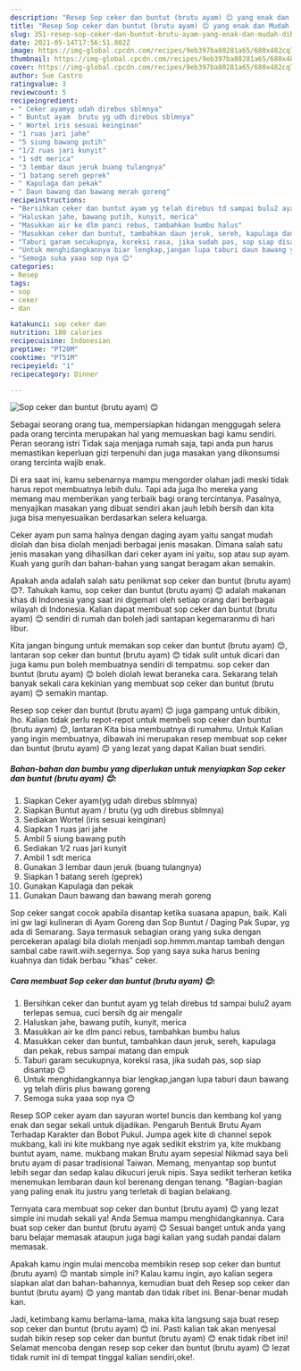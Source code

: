```yaml
---
description: "Resep Sop ceker dan buntut (brutu ayam) 😊 yang enak dan Mudah Dibuat"
title: "Resep Sop ceker dan buntut (brutu ayam) 😊 yang enak dan Mudah Dibuat"
slug: 351-resep-sop-ceker-dan-buntut-brutu-ayam-yang-enak-dan-mudah-dibuat
date: 2021-05-14T17:56:51.802Z
image: https://img-global.cpcdn.com/recipes/9eb397ba80281a65/680x482cq70/sop-ceker-dan-buntut-brutu-ayam-😊-foto-resep-utama.jpg
thumbnail: https://img-global.cpcdn.com/recipes/9eb397ba80281a65/680x482cq70/sop-ceker-dan-buntut-brutu-ayam-😊-foto-resep-utama.jpg
cover: https://img-global.cpcdn.com/recipes/9eb397ba80281a65/680x482cq70/sop-ceker-dan-buntut-brutu-ayam-😊-foto-resep-utama.jpg
author: Sue Castro
ratingvalue: 3
reviewcount: 5
recipeingredient:
- " Ceker ayamyg udah direbus sblmnya"
- " Buntut ayam  brutu yg udh direbus sblmnya"
- " Wortel iris sesuai keinginan"
- "1 ruas jari jahe"
- "5 siung bawang putih"
- "1/2 ruas jari kunyit"
- "1 sdt merica"
- "3 lembar daun jeruk buang tulangnya"
- "1 batang sereh geprek"
- " Kapulaga dan pekak"
- " Daun bawang dan bawang merah goreng"
recipeinstructions:
- "Bersihkan ceker dan buntut ayam yg telah direbus td sampai bulu2 ayam terlepas semua, cuci bersih dg air mengalir"
- "Haluskan jahe, bawang putih, kunyit, merica"
- "Masukkan air ke dlm panci rebus, tambahkan bumbu halus"
- "Masukkan ceker dan buntut, tambahkan daun jeruk, sereh, kapulaga dan pekak, rebus sampai matang dan empuk"
- "Taburi garam secukupnya, koreksi rasa, jika sudah pas, sop siap disantap 😉"
- "Untuk menghidangkannya biar lengkap,jangan lupa taburi daun bawang yg telah diiris plus bawang goreng"
- "Semoga suka yaaa sop nya 😊"
categories:
- Resep
tags:
- sop
- ceker
- dan

katakunci: sop ceker dan 
nutrition: 180 calories
recipecuisine: Indonesian
preptime: "PT20M"
cooktime: "PT51M"
recipeyield: "1"
recipecategory: Dinner

---
```



![Sop ceker dan buntut (brutu ayam) 😊](https://img-global.cpcdn.com/recipes/9eb397ba80281a65/680x482cq70/sop-ceker-dan-buntut-brutu-ayam-😊-foto-resep-utama.jpg)

Sebagai seorang orang tua, mempersiapkan hidangan menggugah selera pada orang tercinta merupakan hal yang memuaskan bagi kamu sendiri. Peran seorang istri Tidak saja menjaga rumah saja, tapi anda pun harus memastikan keperluan gizi terpenuhi dan juga masakan yang dikonsumsi orang tercinta wajib enak.

Di era  saat ini, kamu sebenarnya mampu mengorder olahan jadi meski tidak harus repot membuatnya lebih dulu. Tapi ada juga lho mereka yang memang mau memberikan yang terbaik bagi orang tercintanya. Pasalnya, menyajikan masakan yang dibuat sendiri akan jauh lebih bersih dan kita juga bisa menyesuaikan berdasarkan selera keluarga. 

Ceker ayam pun sama halnya dengan daging ayam yaitu sangat mudah diolah dan bisa diolah menjadi berbagai jenis masakan. Dimana salah satu jenis masakan yang dihasilkan dari ceker ayam ini yaitu, sop atau sup ayam. Kuah yang gurih dan bahan-bahan yang sangat beragam akan semakin.

Apakah anda adalah salah satu penikmat sop ceker dan buntut (brutu ayam) 😊?. Tahukah kamu, sop ceker dan buntut (brutu ayam) 😊 adalah makanan khas di Indonesia yang saat ini digemari oleh setiap orang dari berbagai wilayah di Indonesia. Kalian dapat membuat sop ceker dan buntut (brutu ayam) 😊 sendiri di rumah dan boleh jadi santapan kegemaranmu di hari libur.

Kita jangan bingung untuk memakan sop ceker dan buntut (brutu ayam) 😊, lantaran sop ceker dan buntut (brutu ayam) 😊 tidak sulit untuk dicari dan juga kamu pun boleh membuatnya sendiri di tempatmu. sop ceker dan buntut (brutu ayam) 😊 boleh diolah lewat beraneka cara. Sekarang telah banyak sekali cara kekinian yang membuat sop ceker dan buntut (brutu ayam) 😊 semakin mantap.

Resep sop ceker dan buntut (brutu ayam) 😊 juga gampang untuk dibikin, lho. Kalian tidak perlu repot-repot untuk membeli sop ceker dan buntut (brutu ayam) 😊, lantaran Kita bisa membuatnya di rumahmu. Untuk Kalian yang ingin membuatnya, dibawah ini merupakan resep membuat sop ceker dan buntut (brutu ayam) 😊 yang lezat yang dapat Kalian buat sendiri.

<!--inarticleads1-->

##### Bahan-bahan dan bumbu yang diperlukan untuk menyiapkan Sop ceker dan buntut (brutu ayam) 😊:

1. Siapkan  Ceker ayam(yg udah direbus sblmnya)
1. Siapkan  Buntut ayam / brutu (yg udh direbus sblmnya)
1. Sediakan  Wortel (iris sesuai keinginan)
1. Siapkan 1 ruas jari jahe
1. Ambil 5 siung bawang putih
1. Sediakan 1/2 ruas jari kunyit
1. Ambil 1 sdt merica
1. Gunakan 3 lembar daun jeruk (buang tulangnya)
1. Siapkan 1 batang sereh (geprek)
1. Gunakan  Kapulaga dan pekak
1. Gunakan  Daun bawang dan bawang merah goreng


Sop ceker sangat cocok apabila disantap ketika suasana apapun, baik. Kali ini gw lagi kulineran di Ayam Goreng dan Sop Buntut / Daging Pak Supar, yg ada di Semarang. Saya termasuk sebagian orang yang suka dengan percekeran apalagi bila diolah menjadi sop.hmmm.mantap tambah dengan sambal cabe rawit.wiih.segernya. Sop yang saya suka harus bening kuahnya dan tidak berbau &#34;khas&#34; ceker. 

<!--inarticleads2-->

##### Cara membuat Sop ceker dan buntut (brutu ayam) 😊:

1. Bersihkan ceker dan buntut ayam yg telah direbus td sampai bulu2 ayam terlepas semua, cuci bersih dg air mengalir
1. Haluskan jahe, bawang putih, kunyit, merica
1. Masukkan air ke dlm panci rebus, tambahkan bumbu halus
1. Masukkan ceker dan buntut, tambahkan daun jeruk, sereh, kapulaga dan pekak, rebus sampai matang dan empuk
1. Taburi garam secukupnya, koreksi rasa, jika sudah pas, sop siap disantap 😉
1. Untuk menghidangkannya biar lengkap,jangan lupa taburi daun bawang yg telah diiris plus bawang goreng
1. Semoga suka yaaa sop nya 😊


Resep SOP ceker ayam dan sayuran wortel buncis dan kembang kol yang enak dan segar sekali untuk dijadikan. Pengaruh Bentuk Brutu Ayam Terhadap Karakter dan Bobot Pukul. Jumpa agek kite di channel sepok mukbang, kali ini kite mukbang nye agak sedikit ekstrim ya, kite mukbang buntut ayam, name. mukbang makan Brutu ayam sepesial Nikmad saya beli brutu ayam di pasar tradisional Taiwan. Memang, menyantap sop buntut lebih segar dan sedap kalau dikucuri jeruk nipis. Saya sedikit terheran ketika menemukan lembaran daun kol berenang dengan tenang. &#34;Bagian-bagian yang paling enak itu justru yang terletak di bagian belakang. 

Ternyata cara membuat sop ceker dan buntut (brutu ayam) 😊 yang lezat simple ini mudah sekali ya! Anda Semua mampu menghidangkannya. Cara buat sop ceker dan buntut (brutu ayam) 😊 Sesuai banget untuk anda yang baru belajar memasak ataupun juga bagi kalian yang sudah pandai dalam memasak.

Apakah kamu ingin mulai mencoba membikin resep sop ceker dan buntut (brutu ayam) 😊 mantab simple ini? Kalau kamu ingin, ayo kalian segera siapkan alat dan bahan-bahannya, kemudian buat deh Resep sop ceker dan buntut (brutu ayam) 😊 yang mantab dan tidak ribet ini. Benar-benar mudah kan. 

Jadi, ketimbang kamu berlama-lama, maka kita langsung saja buat resep sop ceker dan buntut (brutu ayam) 😊 ini. Pasti kalian tak akan menyesal sudah bikin resep sop ceker dan buntut (brutu ayam) 😊 enak tidak ribet ini! Selamat mencoba dengan resep sop ceker dan buntut (brutu ayam) 😊 lezat tidak rumit ini di tempat tinggal kalian sendiri,oke!.

